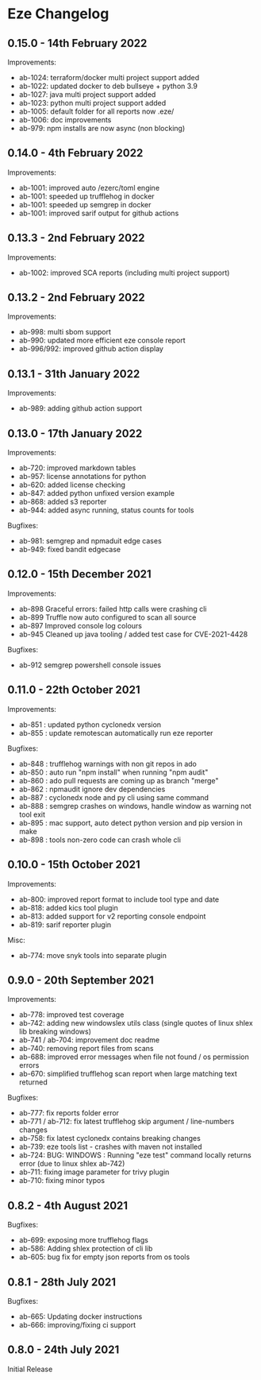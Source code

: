 # Eze Changelog

## 0.15.0 - 14th February 2022
Improvements:
- ab-1024: terraform/docker multi project support added
- ab-1022: updated docker to deb bullseye + python 3.9
- ab-1027: java multi project support added
- ab-1023: python multi project support added
- ab-1005: default folder for all reports now .eze/
- ab-1006: doc improvements
- ab-979: npm installs are now async (non blocking)

## 0.14.0 - 4th February 2022
Improvements:
- ab-1001: improved auto /ezerc/toml engine
- ab-1001: speeded up trufflehog in docker
- ab-1001: speeded up semgrep in docker
- ab-1001: improved sarif output for github actions

## 0.13.3 - 2nd February 2022
Improvements:
- ab-1002: improved SCA reports (including multi project support)

## 0.13.2 - 2nd February 2022
Improvements:
- ab-998: multi sbom support
- ab-990: updated more efficient eze console report
- ab-996/992: improved github action display

## 0.13.1 - 31th January 2022
Improvements:
- ab-989: adding github action support

## 0.13.0 - 17th January 2022
Improvements:
- ab-720: improved markdown tables
- ab-957: license annotations for python
- ab-620: added license checking
- ab-847: added python unfixed version example
- ab-868: added s3 reporter
- ab-944: added async running, status counts for tools

Bugfixes:
- ab-981: semgrep and npmaduit edge cases
- ab-949: fixed bandit edgecase

## 0.12.0 - 15th December 2021
Improvements:
- ab-898 Graceful errors: failed http calls were crashing cli
- ab-899 Truffle now auto configured to scan all source
- ab-897 Improved console log colours
- ab-945 Cleaned up java tooling / added test case for CVE-2021-4428

Bugfixes:
- ab-912 semgrep powershell console issues

## 0.11.0 - 22th October 2021
Improvements:
- ab-851 : updated python cyclonedx version
- ab-855 : update remotescan automatically run eze reporter

Bugfixes:
- ab-848 : trufflehog warnings with non git repos in ado
- ab-850 : auto run "npm install" when running "npm audit"
- ab-860 : ado pull requests are coming up as branch "merge"
- ab-862 : npmaudit ignore dev dependencies
- ab-887 : cyclonedx node and py cli using same command
- ab-888 : semgrep crashes on windows, handle window as warning not tool exit
- ab-895 : mac support, auto detect python version and pip version in make
- ab-898 : tools non-zero code can crash whole cli

## 0.10.0 - 15th October 2021
Improvements:
- ab-800: improved report format to include tool type and date
- ab-818: added kics tool plugin
- ab-813: added support for v2 reporting console endpoint
- ab-819: sarif reporter plugin

Misc:
- ab-774: move snyk tools into separate plugin

## 0.9.0 - 20th September 2021
Improvements:
- ab-778: improved test coverage
- ab-742: adding new windowslex utils class (single quotes of linux shlex lib breaking windows)
- ab-741 / ab-704: improvement doc readme
- ab-740: removing report files from scans
- ab-688: improved error messages when file not found / os permission errors
- ab-670: simplified trufflehog scan report when large matching text returned

Bugfixes:
- ab-777: fix reports folder error
- ab-771 / ab-712: fix latest trufflehog skip argument / line-numbers changes
- ab-758: fix latest cyclonedx contains breaking changes
- ab-739: eze tools list  - crashes with maven not installed
- ab-724: BUG: WINDOWS : Running "eze test" command locally returns error
  (due to linux shlex ab-742)
- ab-711: fixing image parameter for trivy plugin
- ab-710: fixing minor typos

## 0.8.2 - 4th August 2021
Bugfixes:
- ab-699: exposing more trufflehog flags
- ab-586: Adding shlex protection of cli lib
- ab-605: bug fix for empty json reports from os tools

## 0.8.1 - 28th July 2021
Bugfixes:
- ab-665: Updating docker instructions
- ab-666: improving/fixing ci support

## 0.8.0 - 24th July 2021
Initial Release